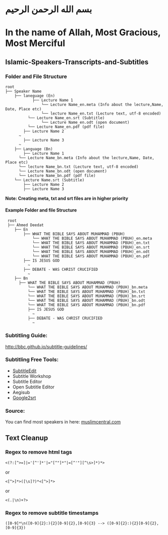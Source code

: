 
# بسم الله الرحمن الرحيم

# In the name of Allah, Most Gracious, Most Merciful

## Islamic-Speakers-Transcripts-and-Subtitles

### Folder and File Structure
```
root
├── Speaker Name
	├── laneguage (En)
    		├── Lecture Name 1
    			└── Lecture Name_en.meta (Info about the lecture,Name, Date, Place etc)
    			└── lecture Name_en.txt (Lecture text, utf-8 encoded)
          └── Lecture Name_en.srt (Subtitle)
    			└── Lecture Name_en.odt (open document)
          └── Lecture Name_en.pdf (pdf file)
		├── Lecture Name 2
      ~
		├── Lecture Name 3
      ~
	├── Language (Bn)
		├── Lecture Name 1
      └── Lecture Name_bn.meta (Info about the lecture,Name, Date, Place etc)
      └── lecture Name_bn.txt (Lecture text, utf-8 encoded)
      └── Lecture Name_bn.odt (open document)
      └── Lecture Name_bn.pdf (pdf file)
    └── Lecture Name.srt (Subtitle)
		├── Lecture Name 2
		├── Lecture Name 3
```

<b>Note: Creating meta, txt and srt files are in higher priority</b>

#### Example Folder and file Structure
```
 root
 ├── Ahmed Deedat
    ├── En
        ├── WHAT THE BIBLE SAYS ABOUT MUHAMMAD (PBUH)
            └── WHAT THE BIBLE SAYS ABOUT MUHAMMAD (PBUH)_en.meta
            └── WHAT THE BIBLE SAYS ABOUT MUHAMMAD (PBUH)_en.txt
            └── WHAT THE BIBLE SAYS ABOUT MUHAMMAD (PBUH)_en.srt
            └── WHAT THE BIBLE SAYS ABOUT MUHAMMAD (PBUH)_en.odt
            └── WHAT THE BIBLE SAYS ABOUT MUHAMMAD (PBUH)_en.pdf
        ├── IS JESUS GOD
          ~
        ├── DEBATE - WAS CHRIST CRUCIFIED
          ~
    ├── Bn
      ├── WHAT THE BIBLE SAYS ABOUT MUHAMMAD (PBUH)
          └── WHAT THE BIBLE SAYS ABOUT MUHAMMAD (PBUH)_bn.meta
          └── WHAT THE BIBLE SAYS ABOUT MUHAMMAD (PBUH)_bn.txt
          └── WHAT THE BIBLE SAYS ABOUT MUHAMMAD (PBUH)_bn.srt
          └── WHAT THE BIBLE SAYS ABOUT MUHAMMAD (PBUH)_bn.odt
          └── WHAT THE BIBLE SAYS ABOUT MUHAMMAD (PBUH)_bn.pdf
          ├── IS JESUS GOD
            ~
          ├── DEBATE - WAS CHRIST CRUCIFIED
            ~
```
### Subtitling Guide:

http://bbc.github.io/subtitle-guidelines/

### Subtitling Free Tools:
* [SubtitleEdit](https://github.com/SubtitleEdit)
* Subtitle Workshop
* Subtitle Editor
* Open Subtitle Editor
* Aegisub
* [Google2srt](http://google2srt.sourceforge.net/en/)

### Source:
You can find most speakers in here: <a href="muslimcentral.com">muslimcentral.com</a>

## Text Cleanup
### Regex to remove html tags
```
<(?:[^>=]|='[^']*'|="[^"]*"|=[^'"][^\s>]*)*>
```
or
```
<[^>]*>([\s]?)*<[^>]*>
```
or
```
<(.|\n)+?>

```
### Regex to remove subtitle timestamps
```
([0-9]*\n([0-9]{2}:){2}[0-9]{2},[0-9]{3} --> ([0-9]{2}:){2}[0-9]{2},[0-9]{3})
```
